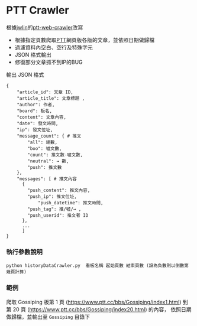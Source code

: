 # PTT Crawler

根據[jwlin](https://github.com/jwlin)的[ptt-web-crawler](https://github.com/jwlin/ptt-web-crawler)改寫
* 根據指定頁數爬取[PTT](https://www.ptt.cc/bbs/index.html)網頁版各版的文章，並依照日期做歸檔
* 過濾資料內空白、空行及特殊字元
* JSON 格式輸出
* 修復部分文章抓不到IP的BUG

輸出 JSON 格式
```
{
    "article_id": 文章 ID,
    "article_title": 文章標題 ,
    "author": 作者,
    "board": 板名,
    "content": 文章內容,
    "date": 發文時間,
    "ip": 發文位址,
    "message_count": { # 推文
        "all": 總數,
        "boo": 噓文數,
        "count": 推文數-噓文數,
        "neutral": → 數,
        "push": 推文數
    },
    "messages": [ # 推文內容
      {
        "push_content": 推文內容,
        "push_ip": 推文位址,
		    "push_datetime": 推文時間,
        "push_tag": 推/噓/→ ,
        "push_userid": 推文者 ID
      },
      ...
      ]
}
```

### 執行參數說明

```commandline
python historyDataCrawler.py  看板名稱 起始頁數 結束頁數 (設為負數則以倒數第幾頁計算) 
```

### 範例

爬取 Gossiping 板第 1 頁 (https://www.ptt.cc/bbs/Gossiping/index1.html) 
到第 20 頁 (https://www.ptt.cc/bbs/Gossiping/index20.html) 的內容，
依照日期做歸檔，並輸出至 `Gossiping` 目錄下
